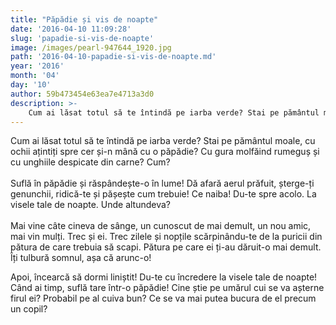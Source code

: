 ```yaml
---
title: "Păpădie și vis de noapte"
date: '2016-04-10 11:09:28'
slug: 'papadie-si-vis-de-noapte'
image: /images/pearl-947644_1920.jpg
path: '2016-04-10-papadie-si-vis-de-noapte.md'
year: '2016'
month: '04'
day: '10'
author: 59b473454e63ea7e4713a3d0
description: >-
    Cum ai lăsat totul să te întindă pe iarba verde? Stai pe pământul moale, cu ochii ațintiți spre cer și-n mână cu o păpădie? Cu gura molfăind rumeguș și cu unghiile despicate din carne?  Cum?Suflă în 
---
```

<div class="kg-card-markdown"><p>Cum ai lăsat totul să te întindă pe iarba verde? Stai pe pământul moale, cu ochii ațintiți spre cer și-n mână cu o păpădie? Cu gura molfăind rumeguș și cu unghiile despicate din carne?  Cum?<br /><br />
Suflă în păpădie și răspândește-o în lume! Dă afară aerul prăfuit, șterge-ți genunchii, ridică-te și pășește cum trebuie! Ce naiba! Du-te spre acolo. La visele tale de noapte. Unde altundeva?<br /><br />
Mai vine  câte cineva de sânge, un cunoscut de mai demult, un nou amic, mai vin mulți. Trec și ei. Trec zilele și nopțile scărpinându-te de la puricii din pătura de care trebuia să scapi. Pătura  pe care ei ți-au dăruit-o mai demult. Îți tulbură somnul, așa că arunc-o!</p>
<p>Apoi, încearcă să dormi liniștit! Du-te cu încredere la visele tale de noapte!<br />
Când ai timp, suflă tare într-o păpădie! Cine știe pe umărul cui se va așterne firul ei? Probabil pe al cuiva bun? Ce se va mai putea bucura de el precum un copil?</p>
</div>
    